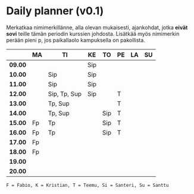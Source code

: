 # Daily planner (v0.1)

Merkatkaa nimimerkillänne, alla olevan mukaisesti, ajankohdat, jotka **eivät sovi** teille tämän periodin kurssien johdosta.
Lisätkää myös nimimerkin perään pieni p, jos paikallaolo kampuksella on pakollista.

|           | MA  | TI  | KE  | TO  | PE  | LA  | SU  |
| --------- | --- | --- | --- | --- | --- | --- | --- |
| **09.00** |     |     |  Sip   |     |     |     |     |
| **10.00** |     |  Sip   |  Sip   |     |     |     |     |
| **11.00** |     |  Sip   |  Sip   |     |     |     |     |
| **12.00** |     | Sip, Tp, Sup  |  Sip   |     | T   |     |     |
| **13.00** |     | Tp, Sup  |     |     | T   |     |     |
| **14.00** |     | Tp, Sup  |     | Sip    | T   |     |     |
| **15.00** |  Fp | Tp  |     | Sip    | T   |     |     |
| **16.00** |  Fp | Tp  |     | Sip    | T   |     |     |
| **17.00** |  Fp |     |     |     |     |     |     |
| **18.00** |  Fp |     |     |     |     |     |     |
| **19.00** |     |     |     |     |     |     |     |
| **20.00** |     |     |     |     |     |     |     |

`F = Fabio, K = Kristian, T = Teemu, Si = Santeri, Su = Santtu`
